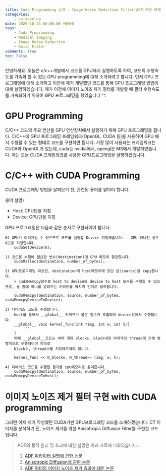 ```yaml
---
title: Cuda Programming 소개 - Image Noise Reduction Filter(ADF)구현 예제 
categories:
    - sw_develop
date: 2020-10-23 00:00:00 +0900
tags: 
    - Cuda Programming
    - Medical Imaging 
    - Image Noise Reduction
    - Noise Filter 
comments: true
toc: False
---
```


안녕하세요. 오늘은 c/c++개발에서 코드를 GPU에서 실행하도록 하여, 코드의 수행속도를 가속화 할 수 있는 GPU programming에 대해 소개하려고 합니다.
먼저 GPU 프로그래밍에 대해 소개하고 이전에 제가 개발했던 코드를 통해 GPU 프로그래밍 방법에 대해 설명하겠습니다. 
제가 이전에 이미지 노이즈 제거 필터를 개발할 때 필터 수행속도를 가속화하기 위하여 GPU 프로그래밍을 했었습니다 ^^.
   

GPU Programming
=============================================
C/C++ 코드의 주요 연산을 GPU 연산장치에서 실행하기 위해 GPU 프로그래밍을 합니다. 
 C/C++에 GPU 프로그래밍 프레임워크(OpenGL, CUDA 등)를 사용하여 GPU 에서 수행될 수 있는 형태로 코드를 구현하면 됩니다. 
 가장 많이 사용되는 프레임워크는 CUDA와 OpenGL가 있는데, cuda는 nvidia에서, opengl은 MS에서 개발하였습니다. 
 저는 오늘 CUDA 프레임워크를 사용한 GPU프로그래밍을 설명하겠습니다.
 
C/C++ with CUDA Programming
======================================
CUDA 프로그래밍 방법을 살펴보기 전, 관련된 용어를 알아야 합니다. 
 
 용어 설명)
 - Host: CPU단을 지칭
 - Device: GPU단을 지칭
 
GPU 프로그래밍은 다음과 같은 순서로 구현되어야 합니다. 
 
    0) GPU가 여러개일 수 있으므로 코드를 실행할 Device 지정해줍니다. - GPU 하나인 경우 0으로 지정합니다.
        cudaSetDevice(0);
        
    1) 코드를 수행에 필요한 변수(destination)에 GPU 메모리 할당합니다.
        cudaMalloc(destinatino, number_of_bytes);
        
    2) GPU프로그래밍 대상인, destination에 host메모리에 있던 값(source)을 copy합니다.
        > cudaMemcpy함수로 host to device와 device to host 모두를 수행할 수 있으므로, 둘 중에 하나를 알려주는 키워드를 마지막 인자로 입력합니다.                
        
        cudaMemcpy(destination, source, number_of_bytes, cudaMemcpyDeviceToDevice);
        
    3) 디바이스 코드를 수행합니다. 
        host를 통해서 __global__ 키워드가 붙은 함수가 호출되어 device단에서 수행됩니다.
        __global__ void kernel_func(int *img, int w, int h){
            '''
        } 
        이때 __global__코드는 여러 개의 blocks, block내의 여러개의 thread에 의해 병렬적으로 수행되어야 하므로
        block수, thread수를 지정해주어야 합니다.
        
        kernel_func << N_blocks, N_thread>> (img, w, h);
        
    4) 디바이스 코드를 수행한 결과를 cpu메모리로 옮겨줍니다.
        cudaMemcpy(destination, source, number_of_bytes, cudaMemcpyDeviceToHost);
    
이미지 노이즈 제거 필터 구현 with CUDA programming
==============================================================
그러면 이제 제가 작성했던 CUDA기반 GPU프로그래밍 코드를 소개하겠습니다. 
CT 이미지를 분석하기 전, 노이즈 제거를 위한 Anisotropic Diffusion Filter를 구현한 코드입니다.
<script src="https://gist.github.com/HyunjiEllenPak/c5d7f724ffda2ea538526b9335d0fa4a.js"></script>
<script src="https://gist.github.com/HyunjiEllenPak/03e86e3b5035ab6f97f050f8f87438a9.js"></script>

> ADF의 동작 원리 및 효과에 대한 설명은 아래 자료에 나와있습니다.  
> 1) [ADF 파라미터 설명에 관한 논문](http://citeseerx.ist.psu.edu/viewdoc/download?doi=10.1.1.449.948&rep=rep1&type=pdf)
> 2) [Anisotropic Diffusion에 관한 논문](https://ieeexplore.ieee.org/stamp/stamp.jsp?arnumber=56205&casa_token=lGMbZUwyg_QAAAAA:wet0FAPlNt9xRuL_x0MvFr7C1amNUYUO1mJRa903go2muPZLHoxmtRnmpr3HVWBO6N8pZGfSC0Q&tag=1)
> 3) [ADF 필터의 이미지 노이즈 제거 효과에 대한 논문](https://ieeexplore.ieee.org/stamp/stamp.jsp?arnumber=6008370&casa_token=iVcIZeAqTaMAAAAA:50L4ICOMYNkwSSYtdrv5daDC4rUA9OQj6fdN6hT87Bkqhw6i4tOFgi2JzwX7khGM24ql8Mg_WnI)

    
        
         
        
        
        
   
       
 
 
 
  
 
 
  